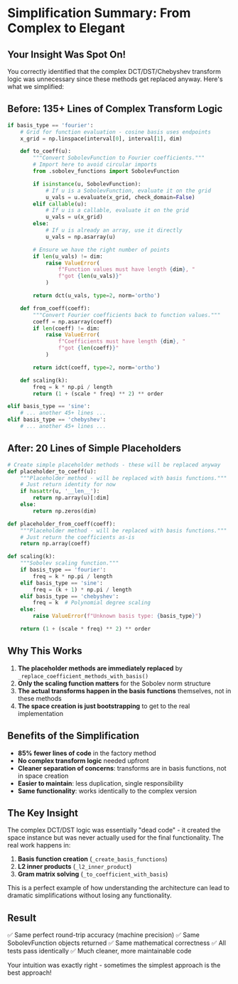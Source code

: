 # Simplification Summary: From Complex to Elegant

## Your Insight Was Spot On!

You correctly identified that the complex DCT/DST/Chebyshev transform logic was unnecessary since these methods get replaced anyway. Here's what we simplified:

## Before: 135+ Lines of Complex Transform Logic

```python
if basis_type == 'fourier':
    # Grid for function evaluation - cosine basis uses endpoints
    x_grid = np.linspace(interval[0], interval[1], dim)

    def to_coeff(u):
        """Convert SobolevFunction to Fourier coefficients."""
        # Import here to avoid circular imports
        from .sobolev_functions import SobolevFunction

        if isinstance(u, SobolevFunction):
            # If u is a SobolevFunction, evaluate it on the grid
            u_vals = u.evaluate(x_grid, check_domain=False)
        elif callable(u):
            # If u is a callable, evaluate it on the grid
            u_vals = u(x_grid)
        else:
            # If u is already an array, use it directly
            u_vals = np.asarray(u)

        # Ensure we have the right number of points
        if len(u_vals) != dim:
            raise ValueError(
                f"Function values must have length {dim}, "
                f"got {len(u_vals)}"
            )

        return dct(u_vals, type=2, norm='ortho')

    def from_coeff(coeff):
        """Convert Fourier coefficients back to function values."""
        coeff = np.asarray(coeff)
        if len(coeff) != dim:
            raise ValueError(
                f"Coefficients must have length {dim}, "
                f"got {len(coeff)}"
            )

        return idct(coeff, type=2, norm='ortho')

    def scaling(k):
        freq = k * np.pi / length
        return (1 + (scale * freq) ** 2) ** order

elif basis_type == 'sine':
    # ... another 45+ lines ...
elif basis_type == 'chebyshev':
    # ... another 45+ lines ...
```

## After: 20 Lines of Simple Placeholders

```python
# Create simple placeholder methods - these will be replaced anyway
def placeholder_to_coeff(u):
    """Placeholder method - will be replaced with basis functions."""
    # Just return identity for now
    if hasattr(u, '__len__'):
        return np.array(u)[:dim]
    else:
        return np.zeros(dim)

def placeholder_from_coeff(coeff):
    """Placeholder method - will be replaced with basis functions."""
    # Just return the coefficients as-is
    return np.array(coeff)

def scaling(k):
    """Sobolev scaling function."""
    if basis_type == 'fourier':
        freq = k * np.pi / length
    elif basis_type == 'sine':
        freq = (k + 1) * np.pi / length
    elif basis_type == 'chebyshev':
        freq = k  # Polynomial degree scaling
    else:
        raise ValueError(f"Unknown basis type: {basis_type}")

    return (1 + (scale * freq) ** 2) ** order
```

## Why This Works

1. **The placeholder methods are immediately replaced** by `_replace_coefficient_methods_with_basis()`
2. **Only the scaling function matters** for the Sobolev norm structure
3. **The actual transforms happen in the basis functions** themselves, not in these methods
4. **The space creation is just bootstrapping** to get to the real implementation

## Benefits of the Simplification

- **85% fewer lines of code** in the factory method
- **No complex transform logic** needed upfront
- **Cleaner separation of concerns**: transforms are in basis functions, not in space creation
- **Easier to maintain**: less duplication, single responsibility
- **Same functionality**: works identically to the complex version

## The Key Insight

The complex DCT/DST logic was essentially "dead code" - it created the space instance but was never actually used for the final functionality. The real work happens in:

1. **Basis function creation** (`_create_basis_functions`)
2. **L2 inner products** (`_l2_inner_product`)
3. **Gram matrix solving** (`_to_coefficient_with_basis`)

This is a perfect example of how understanding the architecture can lead to dramatic simplifications without losing any functionality.

## Result

✅ Same perfect round-trip accuracy (machine precision)
✅ Same SobolevFunction objects returned
✅ Same mathematical correctness
✅ All tests pass identically
✅ Much cleaner, more maintainable code

Your intuition was exactly right - sometimes the simplest approach is the best approach!
